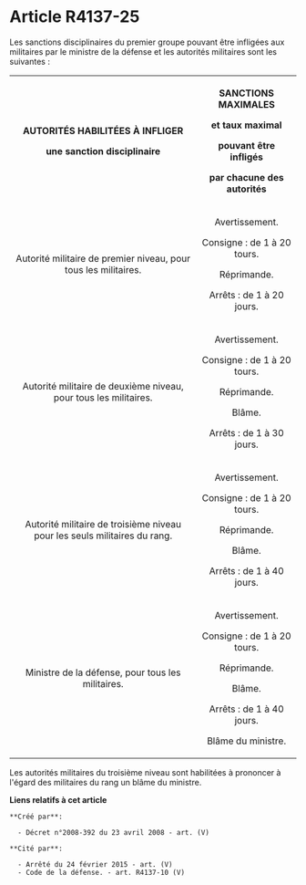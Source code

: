 # Article R4137-25

Les sanctions disciplinaires du premier groupe pouvant être infligées aux militaires par le ministre de la défense et les
autorités militaires sont les suivantes :

<table>
      <tbody><tr>
        <th>

AUTORITÉS HABILITÉES À INFLIGER

une sanction disciplinaire</th>
        <th>

SANCTIONS MAXIMALES

et taux maximal

pouvant être infligés

par chacune des autorités</th>
      </tr>
      <tr>
        <td align="center">

Autorité militaire de premier niveau, pour tous les militaires.</td>
        <td align="center">

Avertissement.

Consigne : de 1 à 20 tours.

Réprimande.

Arrêts : de 1 à 20 jours.</td>
      </tr>
      <tr>
        <td align="center">

Autorité militaire de deuxième niveau, pour tous les militaires.</td>
        <td align="center">

Avertissement.

Consigne : de 1 à 20 tours.

Réprimande.

Blâme.

Arrêts : de 1 à 30 jours.</td>
      </tr>
      <tr>
        <td align="center">

Autorité militaire de troisième niveau pour les seuls militaires du rang.</td>
        <td align="center">

Avertissement.

Consigne : de 1 à 20 tours.

Réprimande.

Blâme.

Arrêts : de 1 à 40 jours.</td>
      </tr>
      <tr>
        <td align="center">

Ministre de la défense, pour tous les militaires.</td>
        <td align="center">

Avertissement.

Consigne : de 1 à 20 tours.

Réprimande.

Blâme.

Arrêts : de 1 à 40 jours.

Blâme du ministre.</td>
      </tr>
    </tbody></table>

Les autorités militaires du troisième niveau sont habilitées à prononcer à l'égard des militaires du rang un blâme du
ministre.

**Liens relatifs à cet article**

	**Créé par**:

	  - Décret n°2008-392 du 23 avril 2008 - art. (V)

	**Cité par**:

	  - Arrêté du 24 février 2015 - art. (V)
	  - Code de la défense. - art. R4137-10 (V)
